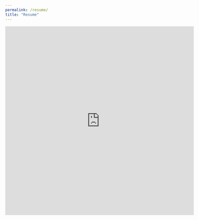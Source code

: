 ```yaml
---
permalink: /resume/
title: "Resume"
---
```

<embed src="https://andya17.github.io/_pages/pdfs/resume_february25.pdf#toolbar=0&navpanes=0&scrollbar=0&zoom=50" type="application/pdf" width="600" height="600" />

